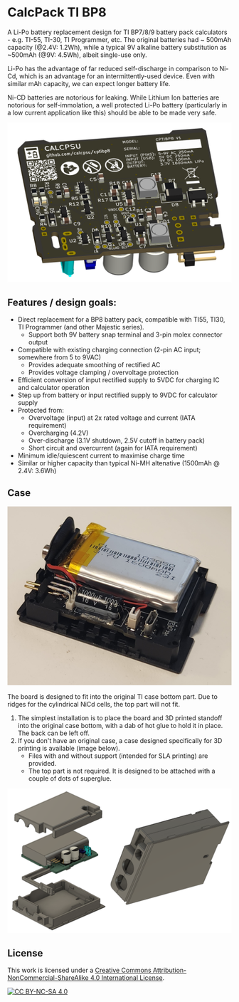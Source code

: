 # CalcPack TI BP8

A Li-Po battery replacement design for TI BP7/8/9 battery pack calculators - e.g. TI-55, TI-30, TI Programmer, etc. The original batteries had ~ 500mAh capacity (@2.4V: 1.2Wh), while a typical 9V alkaline battery substitution as ~500mAh (@9V: 4.5Wh), albeit single-use only.

Li-Po has the advantage of far reduced self-discharge in comparison to Ni-Cd, which is an advantage for an intermittently-used device. Even with similar mAh capacity, we can expect longer battery life.

Ni-CD batteries are notorious for leaking. While Lithium Ion batteries are notorious for self-immolation, a well protected Li-Po battery (particularly in a low current application like this) should be able to be made very safe.

![Render of calcpack PCB](images/render.png)

## Features / design goals:
- Direct replacement for a BP8 battery pack, compatible with TI55, TI30, TI Programmer (and other Majestic series).
    - Support both 9V battery snap terminal and 3-pin molex connector output
- Compatible with existing charging connection (2-pin AC input; somewhere from 5 to 9VAC)
    - Provides adequate smoothing of rectified AC
    - Provides voltage clamping / overvoltage protection
- Efficient conversion of input rectified supply to 5VDC for charging IC and calculator operation
- Step up from battery or input rectified supply to 9VDC for calculator supply
- Protected from:
    - Overvoltage (input) at 2x rated voltage and current (IATA requirement)
    - Overcharging (4.2V)
    - Over-discharge (3.1V shutdown, 2.5V cutoff in battery pack)
    - Short circuit and overcurrent (again for IATA requirement)
- Minimum idle/quiescent current to maximise charge time
- Similar or higher capacity than typical Ni-MH altenative (1500mAh @ 2.4V: 3.6Wh)

## Case ##

![Photo of calcpack in original case](images/originalcase.jpg)

The board is designed to fit into the original TI case bottom part. Due to ridges for the cylindrical NiCd cells, the top part will not fit.

1. The simplest installation is to place the board and 3D printed standoff into the original case bottom, with a dab of hot glue to hold it in place. The back can be left off.
2. If you don't have an original case, a case designed specifically for 3D printing is available (image below).
    * Files with and without support (intended for SLA printing) are provided.
    * The top part is not required. It is designed to be attached with a couple of dots of superglue.

![Render of 3d printable calcpack case](images/case.png)
  
## License

This work is licensed under a
[Creative Commons Attribution-NonCommercial-ShareAlike 4.0 International License][cc-by-nc-sa].

[![CC BY-NC-SA 4.0][cc-by-nc-sa-image]][cc-by-nc-sa]

[cc-by-nc-sa]: http://creativecommons.org/licenses/by-nc-sa/4.0/
[cc-by-nc-sa-image]: https://licensebuttons.net/l/by-nc-sa/4.0/88x31.png
[cc-by-nc-sa-shield]: https://img.shields.io/badge/License-CC%20BY--NC--SA%204.0-lightgrey.svg
